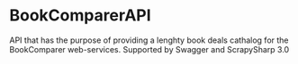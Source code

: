 # BookComparerAPI
API that has the purpose of providing a lenghty book deals cathalog for the BookComparer web-services. Supported by Swagger and ScrapySharp 3.0

